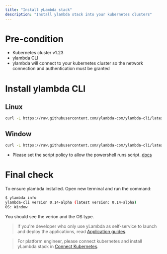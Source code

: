 ```yaml
---
title: "Install yLambda stack"
description: "Install ylambda stack into your kubernetes clusters"
---
```


# Pre-condition

* Kubernetes cluster v1.23
* ylambda CLI
* ylambda will connect to your kubernetes cluster so the network connection and authentication must be granted

# Install ylambda CLI

## Linux

```bash
curl -L https://raw.githubusercontent.com/ylambda-com/ylambda-cli/latest/install.sh | sh
```

## Window

```bash
curl -L https://raw.githubusercontent.com/ylambda-com/ylambda-cli/latest/install.ps1 | sh
```  
* Please set the script policy to allow the powershell runs script. [docs](https://learn.microsoft.com/en-us/powershell/module/microsoft.powershell.security/set-executionpolicy?view=powershell-7.2)

# Final check
To ensure ylambda installed. Open new terminal and run the command:
```bash
$ ylambda info
ylambda-cli version 0.14-alpha (latest version: 0.14-alpha)
OS: Window
```

You should see the verion and the OS type.

> If you're developer who only use yLambda as self-service to launch and deploy the applications, read [Application guides](application-guides).  

> For platform engineer, please connect kubernetes and install yLambda stack in [Connect Kubernetes](connect-kubernetes).
